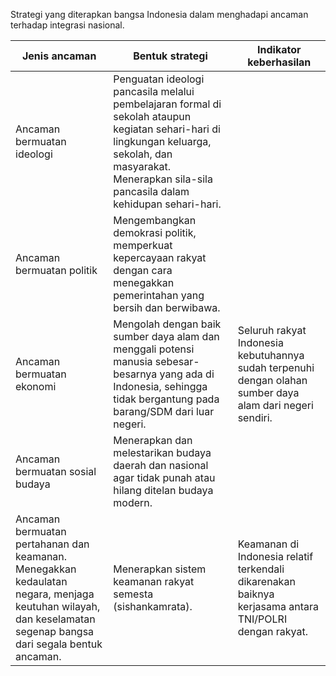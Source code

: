  Strategi yang diterapkan bangsa Indonesia dalam menghadapi ancaman terhadap integrasi nasional. 
 
 Jenis ancaman | Bentuk strategi | Indikator keberhasilan 
 --| --| --
 Ancaman bermuatan ideologi | Penguatan ideologi pancasila melalui pembelajaran formal di sekolah ataupun kegiatan sehari-hari di lingkungan keluarga, sekolah, dan masyarakat. Menerapkan sila-sila pancasila dalam kehidupan sehari-hari.|
 Ancaman bermuatan politik | Mengembangkan demokrasi politik, memperkuat kepercayaan rakyat dengan cara menegakkan pemerintahan yang bersih dan berwibawa. |  
 Ancaman bermuatan ekonomi | Mengolah dengan baik sumber daya alam dan menggali potensi manusia sebesar-besarnya yang ada di Indonesia, sehingga tidak bergantung pada barang/SDM dari luar negeri. | Seluruh rakyat Indonesia kebutuhannya sudah terpenuhi dengan olahan sumber daya alam dari negeri sendiri. 
 Ancaman bermuatan sosial budaya | Menerapkan dan melestarikan budaya daerah dan nasional agar tidak punah atau hilang ditelan budaya modern. | 
 Ancaman bermuatan pertahanan dan keamanan. Menegakkan kedaulatan negara, menjaga keutuhan wilayah, dan keselamatan segenap bangsa dari segala bentuk ancaman.| Menerapkan sistem keamanan rakyat semesta (sishankamrata). | Keamanan di Indonesia relatif terkendali dikarenakan baiknya kerjasama antara TNI/POLRI dengan rakyat.
 
